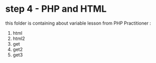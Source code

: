 # step 4 - PHP and HTML
this folder is containing about variable lesson from PHP Practitioner :

1. html
2. html2
3. get
4. get2
5. get3